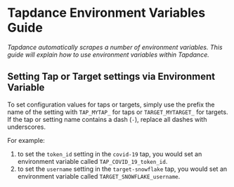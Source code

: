 # Tapdance Environment Variables Guide

_Tapdance automatically scrapes a number of environment variables. This guide will explain
how to use environment variables within Tapdance._

## Setting Tap or Target settings via Environment Variable

To set configuration values for taps or targets, simply use the prefix the name of the
setting with `TAP_MYTAP_` for taps or `TARGET_MYTARGET_` for targets. If the tap or setting
name contains a dash (`-`), replace all dashes with underscores.

For example:

1. to set the `token_id` setting in the `covid-19` tap, you would set an
environment variable called `TAP_COVID_19_token_id`.
2. to set the `username` setting in the `target-snowflake` tap, you would set an
environment variable called `TARGET_SNOWFLAKE_username`.
